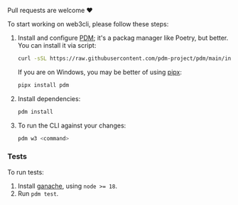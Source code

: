 Pull requests are welcome ❤️

To start working on web3cli, please follow these steps:

1. Install and configure [PDM](https://github.com/pdm-project/pdm/); it's a packag manager like Poetry, but better. You can install it via script:
   ```bash
   curl -sSL https://raw.githubusercontent.com/pdm-project/pdm/main/install-pdm.py | python3 -
   ```
   If you are on Windows, you may be better of using [pipx](https://pypa.github.io/pipx/):
   ```bash
   pipx install pdm
   ```
2. Install dependencies: 
   ```bash
   pdm install
   ```
3. To run the CLI against your changes: 
   ```bash
   pdm w3 <command>
   ```


### Tests

To run tests:

1. Install [ganache](https://www.npmjs.com/package/ganache), using `node >= 18`.
2. Run `pdm test`.
